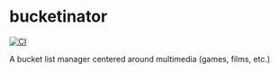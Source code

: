 # bucketinator

[![CI](https://github.com//bucketinator/workflows/CI/badge.svg)](https://github.com//bucketinator/actions)

A bucket list manager centered around multimedia (games, films, etc.)